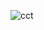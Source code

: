 ![cct](http://www.plantuml.com/plantuml/proxy?cache=no&src=https://raw.githubusercontent.com/imharrywu/ChineseCharacterTree/main/%E4%BA%8C/%E4%BA%8C.iuml)
